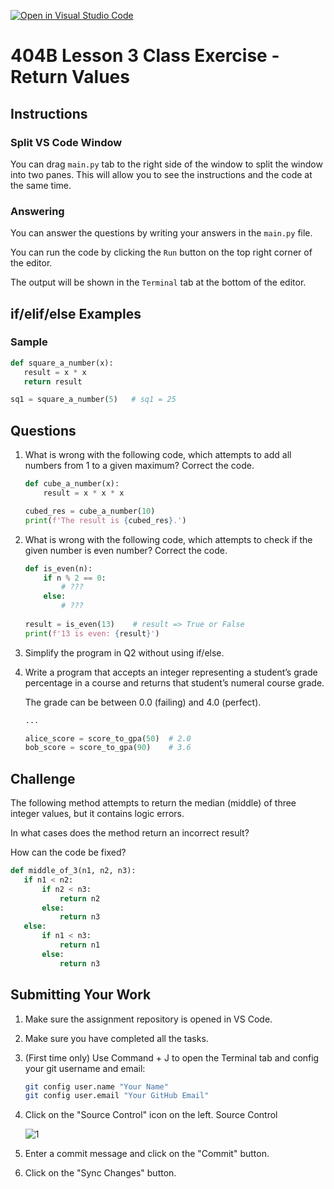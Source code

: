 [![Open in Visual Studio Code](https://classroom.github.com/assets/open-in-vscode-718a45dd9cf7e7f842a935f5ebbe5719a5e09af4491e668f4dbf3b35d5cca122.svg)](https://classroom.github.com/online_ide?assignment_repo_id=13688552&assignment_repo_type=AssignmentRepo)
# 404B Lesson 3 Class Exercise - Return Values

## Instructions

### Split VS Code Window

You can drag `main.py` tab to the right side of the window to split the window into two panes. This will allow you to see the instructions and the code at the same time.

### Answering

You can answer the questions by writing your answers in the `main.py` file.

You can run the code by clicking the `Run` button on the top right corner of the editor.

The output will be shown in the `Terminal` tab at the bottom of the editor.

## if/elif/else Examples

### Sample

```python
def square_a_number(x):
   result = x * x
   return result

sq1 = square_a_number(5)   # sq1 = 25
```

## Questions

1. What is wrong with the following code, which attempts to add all numbers from 1 to a given maximum? Correct the code.

   ```python
   def cube_a_number(x):
       result = x * x * x

   cubed_res = cube_a_number(10)
   print(f'The result is {cubed_res}.')
   ```

2. What is wrong with the following code, which attempts to check if the given number is even number? Correct the code.

   ```python
   def is_even(n):
       if n % 2 == 0:
           # ???
       else:
           # ???
    
   result = is_even(13)    # result => True or False
   print(f'13 is even: {result}')
   ```

3. Simplify the program in Q2 without using if/else.

4. Write a program that accepts an integer representing a student’s grade percentage in a course and returns that student’s numeral course grade.
  
   The grade can be between 0.0 (failing) and 4.0 (perfect).

   ```python
   ...
   
   alice_score = score_to_gpa(50)  # 2.0
   bob_score = score_to_gpa(90)    # 3.6
   ```

## Challenge

The following method attempts to return the median (middle) of three integer values, but it contains logic errors.

In what cases does the method return an incorrect result?

How can the code be fixed?

```python
def middle_of_3(n1, n2, n3):
   if n1 < n2:
       if n2 < n3:
           return n2
       else:
           return n3
   else:
       if n1 < n3:
           return n1
       else:
           return n3
```

## Submitting Your Work

1. Make sure the assignment repository is opened in VS Code.

2. Make sure you have completed all the tasks.

3. (First time only)
Use Command + J to open the Terminal tab and config your git username and email:

    ```bash
    git config user.name "Your Name"
    git config user.email "Your GitHub Email"
    ```

4. Click on the "Source Control" icon on the left. Source Control

    ![1](https://github.com/BlueinnoClassroom/404B-L2.1-Template/assets/155412668/2c31026e-c14d-484f-bb9e-dc87189a0216)

5. Enter a commit message and click on the "Commit" button.

6. Click on the "Sync Changes" button.
